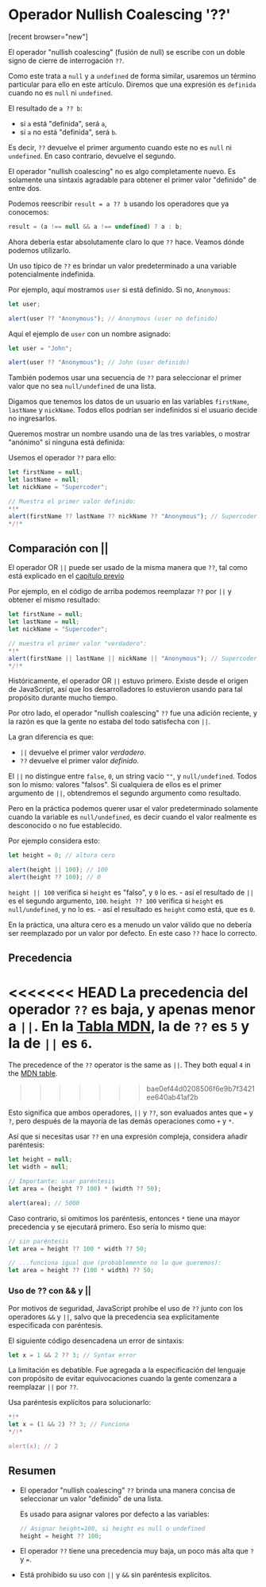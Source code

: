 # Operador Nullish Coalescing '??'

[recent browser="new"]

El operador "nullish coalescing" (fusión de null) se escribe con un doble signo de cierre de interrogación `??`.

Como este trata a `null` y a `undefined` de forma similar, usaremos un término particular para ello en este artículo. Diremos que una expresión es `definida` cuando no es `null` ni `undefined`.

El resultado de `a ?? b`:
- si `a` está "definida", será `a`, 
- si `a` no está "definida", será `b`.

Es decir, `??` devuelve el primer argumento cuando este no es `null` ni `undefined`. En caso contrario, devuelve el segundo.

El operador "nullish coalescing" no es algo completamente nuevo. Es solamente una sintaxis agradable para obtener el primer valor "definido" de entre dos.

Podemos reescribir `result = a ?? b` usando los operadores que ya conocemos:

```js
result = (a !== null && a !== undefined) ? a : b;
```

Ahora debería estar absolutamente claro lo que `??` hace. Veamos dónde podemos utilizarlo.

Un uso típico de `??` es brindar un valor predeterminado a una variable potencialmente indefinida.

Por ejemplo, aquí mostramos `user` si está definido. Si no, `Anonymous`:

```js run
let user;

alert(user ?? "Anonymous"); // Anonymous (user no definido)
```

Aquí el ejemplo de `user` con un nombre asignado:

```js run
let user = "John";

alert(user ?? "Anonymous"); // John (user definido)
```

También podemos usar una secuencia de `??` para seleccionar el primer valor que no sea `null/undefined` de una lista.

Digamos que tenemos los datos de un usuario en las variables `firstName`, `lastName` y `nickName`. Todos ellos podrían ser indefinidos si el usuario decide no ingresarlos.

Queremos mostrar un nombre usando una de las tres variables, o mostrar "anónimo" si ninguna está definida:

Usemos el operador `??` para ello:

```js run
let firstName = null;
let lastName = null;
let nickName = "Supercoder";

// Muestra el primer valor definido:
*!*
alert(firstName ?? lastName ?? nickName ?? "Anonymous"); // Supercoder
*/!*
```

## Comparación con ||

El operador OR `||` puede ser usado de la misma manera que `??`, tal como está explicado en el [capítulo previo](info:logical-operators#or-finds-the-first-truthy-value)

Por ejemplo, en el código de arriba podemos reemplazar `??` por `||` y obtener el mismo resultado:

```js run
let firstName = null;
let lastName = null;
let nickName = "Supercoder";

// muestra el primer valor "verdadero":
*!*
alert(firstName || lastName || nickName || "Anonymous"); // Supercoder
*/!*
```

Históricamente, el operador OR `||` estuvo primero. Existe desde el origen de JavaScript, así que los desarrolladores lo estuvieron usando para tal propósito durante mucho tiempo.

Por otro lado, el operador "nullish coalescing" `??` fue una adición reciente, y la razón es que la gente no estaba del todo satisfecha con `||`.

La gran diferencia es que:
- `||` devuelve el primer valor *verdadero*.
- `??` devuelve el primer valor *definido*.

El `||` no distingue entre `false`, `0`, un string vacío `""`, y `null/undefined`.  Todos son lo mismo: valores "falsos". Si cualquiera de ellos es el primer argumento de `||`, obtendremos el segundo argumento como resultado. 

Pero en la práctica podemos querer usar el valor predeterminado solamente cuando la variable es `null/undefined`, es decir cuando el valor realmente es desconocido o no fue establecido.

Por ejemplo considera esto:

```js run
let height = 0; // altura cero

alert(height || 100); // 100
alert(height ?? 100); // 0
```

`height || 100` verifica si `height` es "falso", y `0` lo es. 
    - así el resultado de `||` es el segundo argumento, `100`.
`height ?? 100` verifica si `height` es `null/undefined`, y no lo es.
    - así el resultado es `height` como está, que es `0`.

En la práctica, una altura cero es a menudo un valor válido que no debería ser reemplazado por un valor por defecto. En este caso `??` hace lo correcto.

## Precedencia

<<<<<<< HEAD
La precedencia del operador `??` es baja, y apenas menor a `||`. En la [Tabla MDN](https://developer.mozilla.org/es/docs/Web/JavaScript/Referencia/Operadores/Operator_Precedence#Table), la de `??` es `5` y la de `||` es `6`.
=======
The precedence of the `??` operator is the same as `||`. They both equal `4` in the [MDN table](https://developer.mozilla.org/en-US/docs/Web/JavaScript/Reference/Operators/Operator_Precedence#Table).
>>>>>>> bae0ef44d0208506f6e9b7f3421ee640ab41af2b

Esto significa que ambos operadores, `||` y `??`, son evaluados antes que `=` y `?`, pero después de la mayoría de las demás operaciones como `+` y `*`. 

Así que si necesitas usar `??` en una expresión compleja, considera añadir paréntesis:

```js run
let height = null;
let width = null;

// Importante: usar paréntesis
let area = (height ?? 100) * (width ?? 50);

alert(area); // 5000
```

Caso contrario, si omitimos los paréntesis, entonces `*` tiene una mayor precedencia y se ejecutará primero. Eso sería lo mismo que:

```js
// sin paréntesis
let area = height ?? 100 * width ?? 50;

// ...funciona igual que (probablemente no lo que queremos):
let area = height ?? (100 * width) ?? 50;
```

### Uso de ?? con && y ||

Por motivos de seguridad, JavaScript prohíbe el uso de `??` junto con los operadores `&&` y `||`, salvo que la precedencia sea explícitamente especificada con paréntesis.

El siguiente código desencadena un error de sintaxis:

```js run
let x = 1 && 2 ?? 3; // Syntax error
```

La limitación es debatible. Fue agregada a la especificación del lenguaje con propósito de evitar equivocaciones cuando la gente comenzara a reemplazar `||` por `??`.

Usa paréntesis explícitos para solucionarlo:

```js run
*!*
let x = (1 && 2) ?? 3; // Funciona
*/!*

alert(x); // 2
```

## Resumen

- El operador "nullish coalescing" `??` brinda una manera concisa de seleccionar un valor "definido" de una lista.

    Es usado para asignar valores por defecto a las variables:

    ```js
    // Asignar height=100, si height es null o undefined
    height = height ?? 100;
    ```

- El operador `??` tiene una precedencia muy baja, un poco más alta que `?` y `=`.
- Está prohibido su uso con `||` y `&&` sin paréntesis explícitos.
